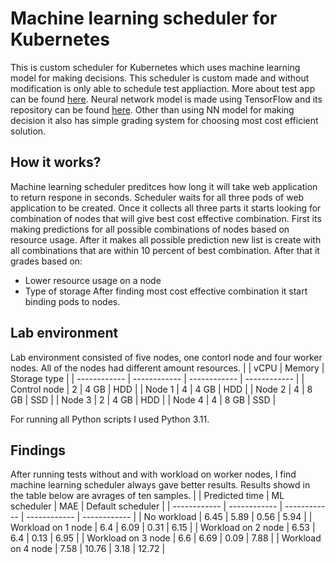# Machine learning scheduler for Kubernetes
This is custom scheduler for Kubernetes which uses machine learning model for making decisions. This scheduler is custom made and without modification is only able to schedule test appliaction. More about test app can be found [here](https://github.com/jura43/final-thesis-test-app "here"). Neural network model is made using TensorFlow and its repository can be found [here](https://github.com/jura43/ml-scheduler-model "here"). Other than using NN model for making decision it also has simple grading system for choosing most cost efficient solution.

## How it works?
Machine learning scheduler preditces how long it will take web application to return respone in seconds. Scheduler waits for all three pods of web application to be created. Once it collects all three parts it starts looking for combination of nodes that will give best cost effective combination. First its making predictions for all possible combinations of nodes based on resource usage. After it makes all possible prediction new list is create with all combinations that are within 10 percent of best combination. After that it grades based on:
- Lower resource usage on a node
- Type of storage
After finding most cost effective combination it start binding pods to nodes.

## Lab environment
Lab environment consisted of five nodes, one contorl node and four worker nodes. All of the nodes had different amount resources.
|   | vCPU  | Memory  | Storage type  |
| ------------ | ------------ | ------------ | ------------ |
| Control node  | 2  |  4 GB  | HDD  |
| Node 1  | 4  | 4 GB  | HDD  |
| Node 2  | 4  | 8 GB  | SSD  |
| Node 3  | 2  | 4 GB  | HDD  |
| Node 4 | 4  | 8 GB  | SSD  |

For running all Python scripts I used Python 3.11.

## Findings
After running tests without and with workload on worker nodes, I find machine learning scheduler always gave better results. Results showd in the table below are avrages of ten samples.
|   | Predicted time | ML scheduler  | MAE  | Default scheduler  |
| ------------ | ------------ | ------------ | ------------ | ------------ |
| No workload  | 6.45 | 5.89 | 0.56 | 5.94 |
| Workload on 1 node  | 6.4 | 6.09 | 0.31 | 6.15 |
| Workload on 2 node  | 6.53 | 6.4 | 0.13 | 6.95 |
| Workload on 3 node  | 6.6 | 6.69 | 0.09 | 7.88 |
| Workload on 4 node | 7.58 | 10.76 | 3.18 | 12.72 |

